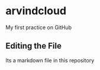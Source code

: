 # arvindcloud
My first practice on GitHub
## Editing the File
Its a markdown file in this repository

